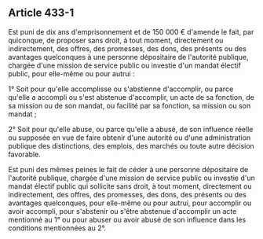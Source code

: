 Article 433-1
----
Est puni de dix ans d'emprisonnement et de 150 000 € d'amende le fait, par
quiconque, de proposer sans droit, à tout moment, directement ou indirectement,
des offres, des promesses, des dons, des présents ou des avantages quelconques à
une personne dépositaire de l'autorité publique, chargée d'une mission de
service public ou investie d'un mandat électif public, pour elle-même ou pour
autrui :

1° Soit pour qu'elle accomplisse ou s'abstienne d'accomplir, ou parce qu'elle a
accompli ou s'est abstenue d'accomplir, un acte de sa fonction, de sa mission ou
de son mandat, ou facilité par sa fonction, sa mission ou son mandat ;

2° Soit pour qu'elle abuse, ou parce qu'elle a abusé, de son influence réelle ou
supposée en vue de faire obtenir d'une autorité ou d'une administration publique
des distinctions, des emplois, des marchés ou toute autre décision favorable.

Est puni des mêmes peines le fait de céder à une personne dépositaire de
l'autorité publique, chargée d'une mission de service public ou investie d'un
mandat électif public qui sollicite sans droit, à tout moment, directement ou
indirectement, des offres, des promesses, des dons, des présents ou des
avantages quelconques, pour elle-même ou pour autrui, pour accomplir ou avoir
accompli, pour s'abstenir ou s'être abstenue d'accomplir un acte mentionné au 1°
ou pour abuser ou avoir abusé de son influence dans les conditions mentionnées
au 2°.
